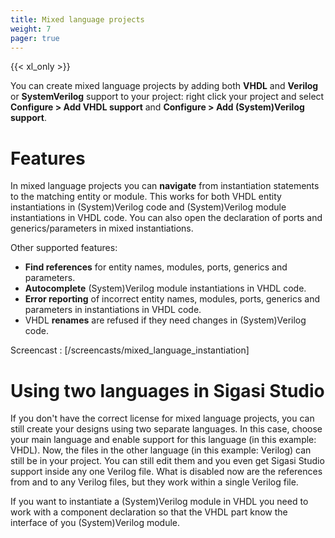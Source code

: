 ```yaml
---
title: Mixed language projects
weight: 7
pager: true
---
```


{{< xl_only >}}

You can create mixed language projects by adding both **VHDL** and
**Verilog** or **SystemVerilog** support to your project: right click
your project and select **Configure \> Add VHDL support** and
**Configure \> Add (System)Verilog support**.

# Features

In mixed language projects you can **navigate** from instantiation
statements to the matching entity or module. This works for both VHDL
entity instantiations in (System)Verilog code and (System)Verilog module
instantiations in VHDL code. You can also open the declaration of ports
and generics/parameters in mixed instantiations.

Other supported features:

* **Find references** for entity names, modules, ports, generics and parameters.
* **Autocomplete** (System)Verilog module instantiations in VHDL code.
* **Error reporting** of incorrect entity names, modules, ports, generics and parameters in instantiations in VHDL code.
* VHDL **renames** are refused if they need changes in (System)Verilog code.

Screencast : [/screencasts/mixed_language_instantiation]

# Using two languages in Sigasi Studio

If you don't have the correct license for mixed language projects, you can still create your designs using two separate languages. In this case, choose your main language and enable support for this language (in this example: VHDL). Now, the files in the other language (in this example: Verilog) can still be in your project. You can still edit them and you even get Sigasi Studio support inside any one Verilog file. What is disabled now are the references from and to any Verilog files, but they work within a single Verilog file.

If you want to instantiate a (System)Verilog module in VHDL you need to work with a component declaration so that the VHDL part know the interface of you (System)Verilog module.
